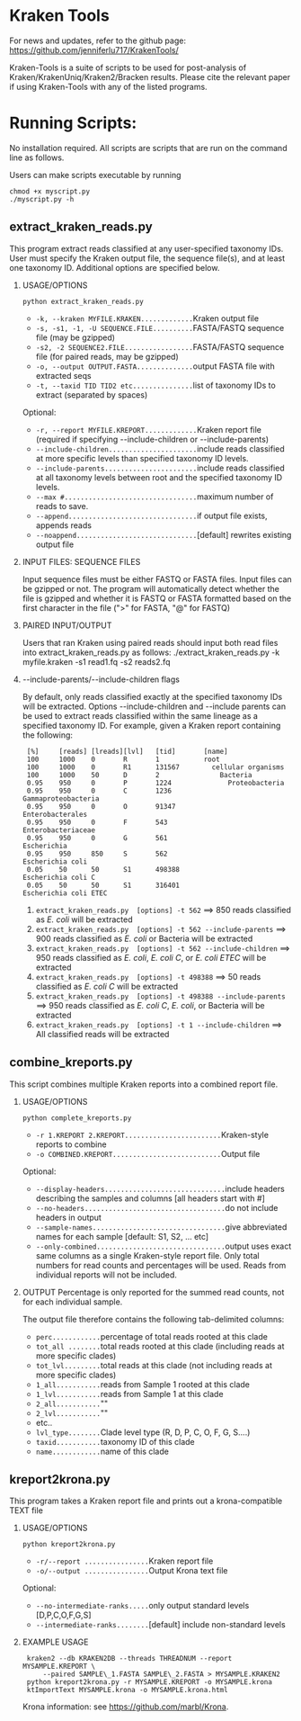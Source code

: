 # Kraken Tools
For news and updates, refer to the github page: https://github.com/jenniferlu717/KrakenTools/

Kraken-Tools is a suite of scripts to be used for post-analysis of 
Kraken/KrakenUniq/Kraken2/Bracken results. Please cite the relevant paper
if using Kraken-Tools with any of the listed programs. 

# Running Scripts:
No installation required. 
All scripts are scripts that are run on the command line as follows.

Users can make scripts executable by running

    chmod +x myscript.py
    ./myscript.py -h 

## extract\_kraken\_reads.py

This program extract reads classified at any user-specified taxonomy IDs. User
must specify the Kraken output file, the sequence file(s), and at least one
taxonomy ID. Additional options are specified below.

1. USAGE/OPTIONS
    
    `python extract_kraken_reads.py`
    *   `-k, --kraken MYFILE.KRAKEN.............`Kraken output file
    *   `-s, -s1, -1, -U SEQUENCE.FILE..........`FASTA/FASTQ sequence file (may be gzipped)
    *   `-s2, -2 SEQUENCE2.FILE.................`FASTA/FASTQ sequence file (for paired reads, may be gzipped)
    *   `-o, --output OUTPUT.FASTA..............`output FASTA file with extracted seqs
    *   `-t, --taxid TID TID2 etc...............`list of taxonomy IDs to extract (separated by spaces)        

    Optional:
    *   `-r, --report MYFILE.KREPORT.............`Kraken report file (required if specifying --include-children or --include-parents)
    *   `--include-children......................`include reads classified at more specific levels than specified taxonomy ID levels. 
    *   `--include-parents.......................`include reads classified at all taxonomy levels between root and the specified taxonomy ID levels.
    *   `--max #.................................`maximum number of reads to save.
    *   `--append................................`if output file exists, appends reads
    *   `--noappend..............................`[default] rewrites existing output file
    
2. INPUT FILES: SEQUENCE FILES

    Input sequence files must be either FASTQ or FASTA files. Input files
    can be gzipped or not. The program will automatically detect whether
    the file is gzipped and whether it is FASTQ or FASTA formatted based on
    the first character in the file (">" for FASTA, "@" for FASTQ)

3. PAIRED INPUT/OUTPUT
    
    Users that ran Kraken using paired reads should input both read files into extract_kraken_reads.py as follows:
        ./extract\_kraken\_reads.py -k myfile.kraken -s1 read1.fq -s2 reads2.fq


4. --include-parents/--include-children flags
    
    By default, only reads classified exactly at the specified taxonomy IDs
    will be extracted. Options --include-children and --include parents can be
    used to extract reads classified within the same lineage as a specified
    taxonomy ID. For example, given a Kraken report containing the following:

        [%]     [reads] [lreads][lvl]   [tid]       [name]
        100     1000    0       R       1           root
        100     1000    0       R1      131567        cellular organisms
        100     1000    50      D       2               Bacteria
        0.95    950     0       P       1224              Proteobacteria
        0.95    950     0       C       1236                Gammaproteobacteria
        0.95    950     0       O       91347                 Enterobacterales
        0.95    950     0       F       543                     Enterobacteriaceae
        0.95    950     0       G       561                       Escherichia
        0.95    950     850     S       562                         Escherichia coli
        0.05    50      50      S1      498388                        Escherichia coli C
        0.05    50      50      S1      316401                        Escherichia coli ETEC

    
    1.  `extract_kraken_reads.py  [options] -t 562` ==> 850 reads classified as _E. coli_ will be extracted
    2.  `extract_kraken_reads.py  [options] -t 562 --include-parents` ==> 900 reads classified as _E. coli_ or Bacteria will be extracted
    3.  `extract_kraken_reads.py  [options] -t 562 --include-children` ==> 950 reads classified as _E. coli_, _E. coli C_, or _E. coli ETEC_ will be extracted
    4.  `extract_kraken_reads.py  [options] -t 498388` ==> 50 reads classified as _E. coli C_ will be extracted
    5.  `extract_kraken_reads.py  [options] -t 498388 --include-parents` ==> 950 reads classified as _E. coli C_, _E. coli_, or Bacteria will be extracted
    6.  `extract_kraken_reads.py  [options] -t 1 --include-children` ==> All classified reads will be extracted 

## combine\_kreports.py 

This script combines multiple Kraken reports into a combined report file.

1. USAGE/OPTIONS
    
    `python complete_kreports.py`
    *    `-r 1.KREPORT 2.KREPORT........................`Kraken-style reports to combine 
    *    `-o COMBINED.KREPORT...........................`Output file 

    Optional:
    *   `--display-headers..............................`include headers describing the samples and columns [all headers start with #]
    *   `--no-headers...................................`do not include headers in output
    *   `--sample-names.................................`give abbreviated names for each sample [default: S1, S2, ... etc]
    *   `--only-combined................................`output uses exact same columns as a single Kraken-style report file. Only total numbers for read counts and percentages will be used. Reads from individual reports will not be included.

2. OUTPUT 
    Percentage is only reported for the summed read counts, not for each individual sample. 

    The output file therefore contains the following tab-delimited columns:
    *    `perc............`percentage of total reads rooted at this clade 
    *    `tot_all ........`total reads rooted at this clade (including reads at more specific clades) 
    *    `tot_lvl.........`total reads at this clade  (not including reads at more specific clades)
    *    `1_all...........`reads from Sample 1 rooted at this clade 
    *    `1_lvl...........`reads from Sample 1 at this clade 
    *    `2_all...........`""
    *    `2_lvl...........`""
    *    etc..
    *    `lvl_type........`Clade level type (R, D, P, C, O, F, G, S....) 
    *    `taxid...........`taxonomy ID of this clade
    *    `name............`name of this clade 

## kreport2krona.py 

This program takes a Kraken report file and prints out a krona-compatible TEXT file

1. USAGE/OPTIONS
    
    `python kreport2krona.py`
    *    `-r/--report ................`Kraken report file 
    *    `-o/--output ................`Output Krona text file
    
    Optional:
    *    `--no-intermediate-ranks.....`only output standard levels [D,P,C,O,F,G,S] 
    *    `--intermediate-ranks........`[default] include non-standard levels

2. EXAMPLE USAGE 
    
        kraken2 --db KRAKEN2DB --threads THREADNUM --report MYSAMPLE.KREPORT \
            --paired SAMPLE\_1.FASTA SAMPLE\_2.FASTA > MYSAMPLE.KRAKEN2
        python kreport2krona.py -r MYSAMPLE.KREPORT -o MYSAMPLE.krona 
        ktImportText MYSAMPLE.krona -o MYSAMPLE.krona.html
    
    Krona information: see https://github.com/marbl/Krona. 

